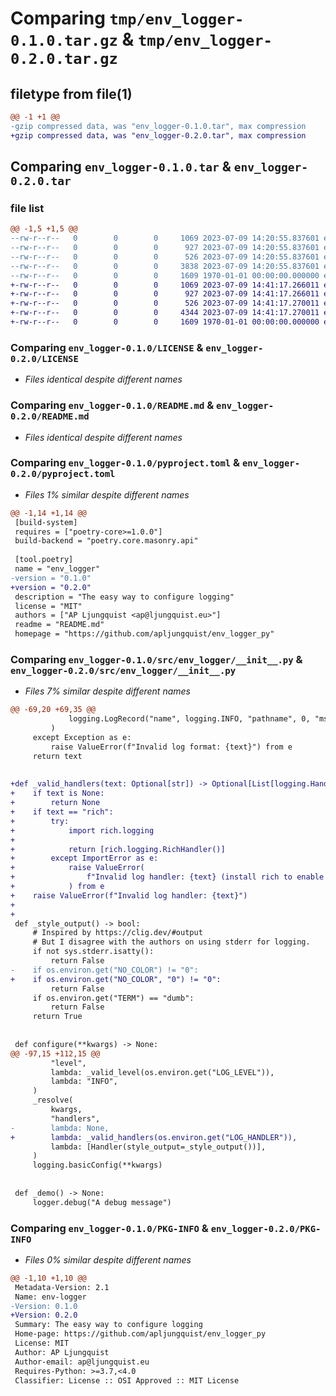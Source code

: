 # Comparing `tmp/env_logger-0.1.0.tar.gz` & `tmp/env_logger-0.2.0.tar.gz`

## filetype from file(1)

```diff
@@ -1 +1 @@
-gzip compressed data, was "env_logger-0.1.0.tar", max compression
+gzip compressed data, was "env_logger-0.2.0.tar", max compression
```

## Comparing `env_logger-0.1.0.tar` & `env_logger-0.2.0.tar`

### file list

```diff
@@ -1,5 +1,5 @@
--rw-r--r--   0        0        0     1069 2023-07-09 14:20:55.837601 env_logger-0.1.0/LICENSE
--rw-r--r--   0        0        0      927 2023-07-09 14:20:55.837601 env_logger-0.1.0/README.md
--rw-r--r--   0        0        0      526 2023-07-09 14:20:55.837601 env_logger-0.1.0/pyproject.toml
--rw-r--r--   0        0        0     3838 2023-07-09 14:20:55.837601 env_logger-0.1.0/src/env_logger/__init__.py
--rw-r--r--   0        0        0     1609 1970-01-01 00:00:00.000000 env_logger-0.1.0/PKG-INFO
+-rw-r--r--   0        0        0     1069 2023-07-09 14:41:17.266011 env_logger-0.2.0/LICENSE
+-rw-r--r--   0        0        0      927 2023-07-09 14:41:17.266011 env_logger-0.2.0/README.md
+-rw-r--r--   0        0        0      526 2023-07-09 14:41:17.270011 env_logger-0.2.0/pyproject.toml
+-rw-r--r--   0        0        0     4344 2023-07-09 14:41:17.270011 env_logger-0.2.0/src/env_logger/__init__.py
+-rw-r--r--   0        0        0     1609 1970-01-01 00:00:00.000000 env_logger-0.2.0/PKG-INFO
```

### Comparing `env_logger-0.1.0/LICENSE` & `env_logger-0.2.0/LICENSE`

 * *Files identical despite different names*

### Comparing `env_logger-0.1.0/README.md` & `env_logger-0.2.0/README.md`

 * *Files identical despite different names*

### Comparing `env_logger-0.1.0/pyproject.toml` & `env_logger-0.2.0/pyproject.toml`

 * *Files 1% similar despite different names*

```diff
@@ -1,14 +1,14 @@
 [build-system]
 requires = ["poetry-core>=1.0.0"]
 build-backend = "poetry.core.masonry.api"
 
 [tool.poetry]
 name = "env_logger"
-version = "0.1.0"
+version = "0.2.0"
 description = "The easy way to configure logging"
 license = "MIT"
 authors = ["AP Ljungquist <ap@ljungquist.eu>"]
 readme = "README.md"
 homepage = "https://github.com/apljungquist/env_logger_py"
```

### Comparing `env_logger-0.1.0/src/env_logger/__init__.py` & `env_logger-0.2.0/src/env_logger/__init__.py`

 * *Files 7% similar despite different names*

```diff
@@ -69,20 +69,35 @@
             logging.LogRecord("name", logging.INFO, "pathname", 0, "msg", (), None)
         )
     except Exception as e:
         raise ValueError(f"Invalid log format: {text}") from e
     return text
 
 
+def _valid_handlers(text: Optional[str]) -> Optional[List[logging.Handler]]:
+    if text is None:
+        return None
+    if text == "rich":
+        try:
+            import rich.logging
+
+            return [rich.logging.RichHandler()]
+        except ImportError as e:
+            raise ValueError(
+                f"Invalid log handler: {text} (install rich to enable this handler)"
+            ) from e
+    raise ValueError(f"Invalid log handler: {text}")
+
+
 def _style_output() -> bool:
     # Inspired by https://clig.dev/#output
     # But I disagree with the authors on using stderr for logging.
     if not sys.stderr.isatty():
         return False
-    if os.environ.get("NO_COLOR") != "0":
+    if os.environ.get("NO_COLOR", "0") != "0":
         return False
     if os.environ.get("TERM") == "dumb":
         return False
     return True
 
 
 def configure(**kwargs) -> None:
@@ -97,15 +112,15 @@
         "level",
         lambda: _valid_level(os.environ.get("LOG_LEVEL")),
         lambda: "INFO",
     )
     _resolve(
         kwargs,
         "handlers",
-        lambda: None,
+        lambda: _valid_handlers(os.environ.get("LOG_HANDLER")),
         lambda: [Handler(style_output=_style_output())],
     )
     logging.basicConfig(**kwargs)
 
 
 def _demo() -> None:
     logger.debug("A debug message")
```

### Comparing `env_logger-0.1.0/PKG-INFO` & `env_logger-0.2.0/PKG-INFO`

 * *Files 0% similar despite different names*

```diff
@@ -1,10 +1,10 @@
 Metadata-Version: 2.1
 Name: env-logger
-Version: 0.1.0
+Version: 0.2.0
 Summary: The easy way to configure logging
 Home-page: https://github.com/apljungquist/env_logger_py
 License: MIT
 Author: AP Ljungquist
 Author-email: ap@ljungquist.eu
 Requires-Python: >=3.7,<4.0
 Classifier: License :: OSI Approved :: MIT License
```

